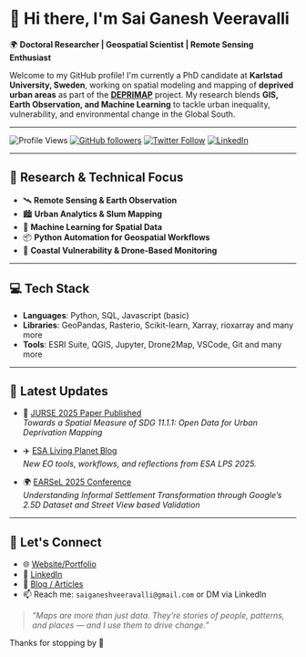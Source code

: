 # 👋 Hi there, I'm Sai Ganesh Veeravalli

🌍 **Doctoral Researcher | Geospatial Scientist | Remote Sensing Enthusiast**

Welcome to my GitHub profile! I'm currently a PhD candidate at **Karlstad University, Sweden**, working on spatial modeling and mapping of **deprived urban areas** as part of the **[DEPRIMAP](https://sola.kau.se/deprimap/)** project. My research blends **GIS, Earth Observation, and Machine Learning** to tackle urban inequality, vulnerability, and environmental change in the Global South.

---
![Profile Views](https://komarev.com/ghpvc/?username=saiga143&style=flat-square)
[![GitHub followers](https://img.shields.io/github/followers/saiga143?style=social)](https://github.com/saiganeshv)
[![Twitter Follow](https://img.shields.io/twitter/follow/SaiGaneshVeera1?style=social)](https://x.com/SaiGaneshVeera1)
[![LinkedIn](https://img.shields.io/badge/LinkedIn-blue?logo=linkedin&style=flat&logoColor=white)](https://www.linkedin.com/in/saiganeshveeravalli/)


---

## 🔬 Research & Technical Focus

- 🛰️ **Remote Sensing & Earth Observation**
- 🏙️ **Urban Analytics & Slum Mapping**
- 🧠 **Machine Learning for Spatial Data**
- 📦 **Python Automation for Geospatial Workflows**
- 🌊 **Coastal Vulnerability & Drone-Based Monitoring**

---

## 💻 Tech Stack

- **Languages**: Python, SQL, Javascript (basic)
- **Libraries**: GeoPandas, Rasterio, Scikit-learn, Xarray, rioxarray and many more
- **Tools**: ESRI Suite, QGIS, Jupyter, Drone2Map, VSCode, Git and many more

---

## 📢 Latest Updates

- 📄 [JURSE 2025 Paper Published](https://ieeexplore.ieee.org/document/11076033)  
  *Towards a Spatial Measure of SDG 11.1.1: Open Data for Urban Deprivation Mapping*

- ✈️ [ESA Living Planet Blog](https://sola.kau.se/deprimap/2025/06/30/esa-lps2025/)  
  *New EO tools, workflows, and reflections from ESA LPS 2025.*

- 🌍 [EARSeL 2025 Conference](https://isprs-archives.copernicus.org/articles/XLVIII-M-7-2025/245/2025/)  
  *Understanding Informal Settlement Transformation through Google’s 2.5D Dataset and Street View based Validation*

---

## 🤝 Let's Connect

- 🌐 [Website/Portfolio](https://www.sgveeravalli.com/)
- 🔗 [LinkedIn](https://www.linkedin.com/in/saiganeshveeravalli/)
- 📝 [Blog / Articles](https://sola.kau.se/deprimap/blog/)
- 📫 Reach me: `saiganeshveeravalli@gmail.com` or DM via LinkedIn



> _“Maps are more than just data. They’re stories of people, patterns, and places — and I use them to drive change.”_

Thanks for stopping by 👋

<!---
saiga143/saiga143 is a ✨ special ✨ repository because its `README.md` (this file) appears on your GitHub profile.
You can click the Preview link to take a look at your changes.
--->

